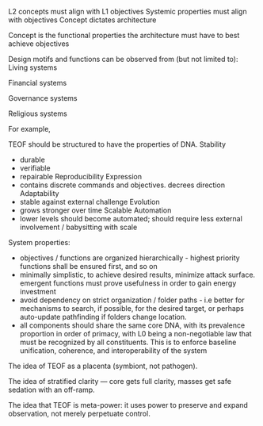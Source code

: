 
L2 concepts must align with L1 objectives
Systemic properties must align with objectives
Concept dictates architecture

Concept is the functional properties the architecture must have to best achieve objectives

Design motifs and functions can be observed from (but not limited to):
Living systems

Financial systems

Governance systems

Religious systems

For example, 

TEOF should be structured to have the properties of DNA.
Stability
- durable
- verifiable
- repairable
Reproducibility
Expression
- contains discrete commands and objectives. decrees direction
Adaptability
- stable against external challenge
Evolution
- grows stronger over time
Scalable
Automation
- lower levels should become automated; should require less external involvement / babysitting with scale



System properties:
- objectives / functions are organized hierarchically - highest priority functions shall be ensured first, and so on
- minimally simplistic, to achieve desired results, minimize attack surface. emergent functions must prove usefulness in order to gain energy investment
- avoid dependency on strict organization / folder paths - i.e better for mechanisms to search, if possible, for the desired target, or perhaps auto-update pathfinding if folders change location.
- all components should share the same core DNA, with its prevalence proportion in order of primacy, with L0 being a non-negotiable law that must be recognized by all constituents. This is to enforce baseline unification, coherence, and interoperability of the system




The idea of TEOF as a placenta (symbiont, not pathogen).

The idea of stratified clarity — core gets full clarity, masses get safe sedation with an off-ramp.

The idea that TEOF is meta-power: it uses power to preserve and expand observation, not merely perpetuate control.
